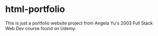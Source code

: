 # html-portfolio
This is just a portfolio website project from Angela Yu's 2003 Full Stack Web Dev course found on Udemy.
